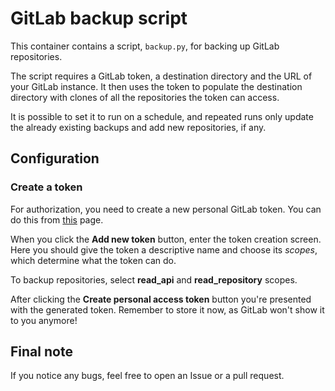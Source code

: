# GitLab backup script

This container contains a script, `backup.py`, for backing up GitLab repositories.

The script requires a GitLab token, a destination directory and the URL of your GitLab instance. It then uses the token to populate the destination directory with clones of all the repositories the token can access.

It is possible to set it to run on a schedule, and repeated runs only update the already existing backups and add new repositories, if any.

## Configuration

### Create a token
For authorization, you need to create a new personal GitLab token. You can do this from [this](https://gitlab.com/-/user_settings/personal_access_tokens) page.


When you click the **Add new token** button, enter the token creation screen. Here you should give the token a descriptive name and choose its *scopes*, which determine what the token can do.


To backup repositories, select **read_api** and **read_repository** scopes. 


After clicking the **Create personal access token** button you're presented with the generated token. Remember to store it now, as GitLab won't show it to you anymore!


## Final note
If you notice any bugs, feel free to open an Issue or a pull request.

